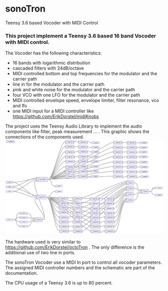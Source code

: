 # sonoTron
Teensy 3.6 based Vocoder with MIDI Control
### This project implement a Teensy 3.6 based 16 band Vocoder with MIDI control.
The Vocoder has the following characteristics:
* 16 bands with logarithmic distribution
* cascaded filters with 24dB/octave
* MIDI controlled bottom and top frequencies for the modulator and the carrier path
* line in for the modulator and the carrier path
* pink and white noise for the modulator and the carrier path
* four VCO with one LFO for the modulator and the carrier path
* MIDI controlled envelope speed, envelope limiter, filter resonance, vco and lfo
* one MIDI input for a MIDI controller like https://github.com/ErikDorstel/midiKnobs

The project uses the Teensy Audio Library to implement the audio components like filter, peak measurement ... . This graphic shows the connections of the components used.
![image note found](https://raw.githubusercontent.com/ErikDorstel/sonoTron/master/documentation/ADT%20schematic.png)

The hardware used is very similar to https://github.com/ErikDorstel/octoTron . The only difference is the additional use of two line in ports.

The sonoTron Vocoder use a MIDI In port to control all vocoder parameters. The assigned MIDI controller numbers and the schematic are part of the documentation.

The CPU usage of a Teensy 3.6 is up to 80 percent.
